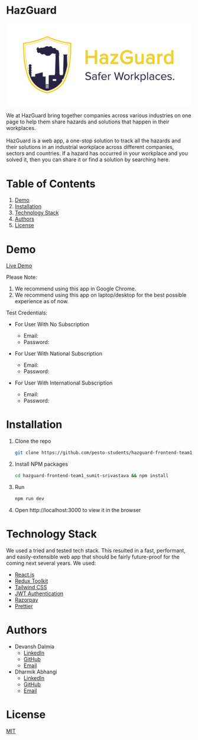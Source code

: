 # HazGuard

![HazGuard Logo](./public/Logo.png)

We at HazGuard bring together companies across various industries on one page to help them share hazards and solutions that happen in their workplaces.
<br/>
<br/>
HazGuard is a web app, a one-stop solution to track all the hazards and their solutions in an industrial workplace across different companies, sectors and countries. If a hazard has occurred in your workplace and you solved it, then you can share it or find a solution by searching here.
<br/>

# Table of Contents

1. [Demo](#demo)
2. [Installation](#installation)
3. [Technology Stack](#technology-stack)
4. [Authors](#authors)
5. [License](#license)

# Demo

[Live Demo](https://www.hazguard.tech/)

Please Note:

1. We recommend using this app in Google Chrome.
2. We recommend using this app on laptop/desktop for the best possible experience as of now.

Test Credentials:

-   For User With No Subscription

    -   Email:
    -   Password:

-   For User With National Subscription

    -   Email:
    -   Password:

-   For User With International Subscription
    -   Email:
    -   Password:

# Installation

1. Clone the repo

    ```sh
    git clone https://github.com/pesto-students/hazguard-frontend-team1_sumit-srivastava.git
    ```

2. Install NPM packages
    ```sh
    cd hazguard-frontend-team1_sumit-srivastava && npm install
    ```
3. Run
    ```sh
    npm run dev
    ```
4. Open http://localhost:3000 to view it in the browser

# Technology Stack

We used a tried and tested tech stack. This resulted in a fast, performant, and easily-extensible web app that should be fairly future-proof for the coming next several years. We used:

-   [React.js](https://reactjs.org/)
-   [Redux Toolkit](https://redux-toolkit.js.org/)
-   [Tailwind CSS](https://tailwindcss.com/)
-   [JWT Authentication](https://jwt.io/)
-   [Razorpay](https://razorpay.com/)
-   [Prettier](https://prettier.io/)

# Authors

-   Devansh Dalmia
    -   [LinkedIn](https://www.linkedin.com/in/devanshdalmia1/)
    -   [GitHub](https://github.com/devanshdalmia01/)
    -   [Email](mailto:devanshdalmia1@gmail.com)
-   Dharmik Abhangi
    -   [LinkedIn](https://www.linkedin.com/in/dharmik-abhangi/)
    -   [GitHub](https://github.com/Dharmik3107/)
    -   [Email](mailto:abhangidharmik@gmail.com)

# License

[MIT](https://opensource.org/licenses/MIT)
